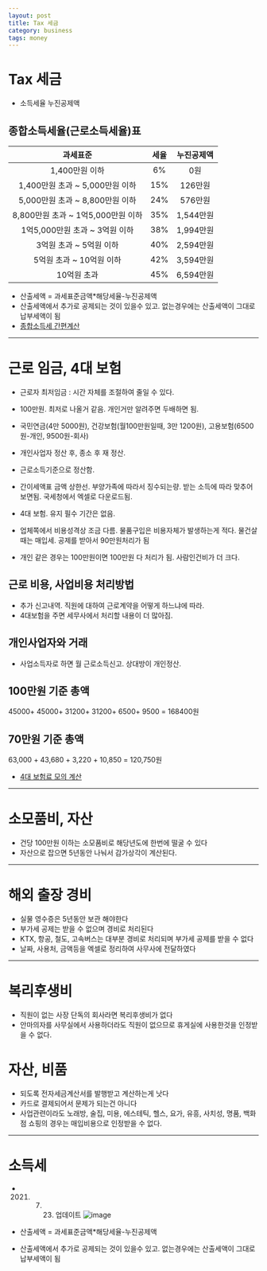 ```yaml
---
layout: post
title: Tax 세금
category: business
tags: money
---
```


# Tax 세금
* 소득세율 누진공제액

## 종합소득세율(근로소득세율)표

|과세표준|세율|누진공제액|
|:---:|:---:|:---:|
|1,400만원 이하|	6%	|0원|
|1,400만원 초과 ~ 5,000만원 이하|	15%	|126만원|
|5,000만원 초과 ~ 8,800만원 이하|	24%	|576만원|
|8,800만원 초과 ~ 1억5,000만원 이하|	35%	|1,544만원|
|1억5,000만원 초과 ~ 3억원 이하|	38%	|1,994만원|
|3억원 초과 ~ 5억원 이하|	40%	|2,594만원|
|5억원 초과 ~ 10억원 이하|	42%	|3,594만원|
|10억원 초과|	45%	|6,594만원|

* 산출세액 = 과세표준금액*해당세율-누진공제액
* 산출세액에서 추가로 공제되는 것이 있을수 있고. 없는경우에는 산출세액이 그대로 납부세액이 됨
* [종합소득세 간편계산](https://www.smart-law.co.kr/calculate/composite-income-tax)

---

# 근로 임금, 4대 보험
* 근로자 최저임금 : 시간 자체를 조절하여 줄일 수 있다.
* 100만원. 최저로 나올거 같음. 개인거만 알려주면 두배하면 됨.
* 국민연금(4만 5000원), 건강보험(월100만원일때, 3만 1200원), 고용보험(6500원-개인, 9500원-회사)
* 개인사업자 정산 후, 종소 후 재 정산.
* 근로소득기준으로 정산함.
* 간이세액표 금액 상한선. 부양가족에 따라서 징수되는량. 받는 소득에 따라 맞추어보면됨. 국세청에서 엑셀로 다운로드됨.

* 4대 보험. 유지 필수 기간은 없음.
* 업체쪽에서 비용성격상 조금 다름. 물품구입은 비용자체가 발생하는게 적다. 물건살때는 매입세. 공제를 받아서 90만원처리가 됨
* 개인 같은 경우는 100만원이면 100만원 다 처리가 됨. 사람인건비가 더 크다.

## 근로 비용, 사업비용 처리방법
* 추가 신고내역. 직원에 대하여 근로계약을 어떻게 하느냐에 따라.
* 4대보험을 주면 세무사에서 처리할 내용이 더 많아짐.

## 개인사업자와 거래
* 사업소득자로 하면 월 근로소득신고. 상대방이 개인정산.

## 100만원 기준 총액
45000+ 45000+ 31200+ 31200+ 6500+ 9500 = 168400원

## 70만원 기준 총액
63,000 + 43,680 + 3,220 + 10,850 = 120,750원

* [4대 보험료 모의 계산](http://www.4insure.or.kr/ins4/ptl/data/calc/forwardInsuFeeMockCalcRenewal.do)

---

# 소모품비, 자산
* 건당 100만원 이하는 소모품비로 해당년도에 한번에 떨굴 수 있다
* 자산으로 잡으면 5년동안 나눠서 감가상각이 계산된다.

---

# 해외 출장 경비
* 실물 영수증은 5년동안 보관 해야한다
* 부가세 공제는 받을 수 없으며 경비로 처리된다
* KTX, 항공, 철도, 고속버스는 대부분 경비로 처리되며 부가세 공제를 받을 수 없다
* 날짜, 사용처, 금액등을 엑셀로 정리하여 사무사에 전달하였다

---

# 복리후생비
* 직원이 없는 사장 단독의 회사라면 복리후생비가 없다
* 안마의자를 사무실에서 사용하더라도 직원이 없으므로 휴게실에 사용한것을 인정받을 수 없다.

# 자산, 비품
* 되도록 전자세금계산서를 발행받고 계산하는게 낫다
* 카드로 결제되어서 문제가 되는건 아니다
* 사업관련이라도 노래방, 술집, 미용, 에스테틱, 헬스, 요가, 유흥, 사치성, 명품, 백화점 쇼핑의 경우는 매입비용으로 인정받을 수 없다.

---

# 소득세
* 2021. 07. 23. 업데이트
![image](https://github.com/gunug/gunug.github.io/assets/52345276/e1a75417-aeb2-44f3-950e-38b4025d1fce)

* 산출세액 = 과세표준금액*해당세율-누진공제액
* 산출세액에서 추가로 공제되는 것이 있을수 있고. 없는경우에는 산출세액이 그대로 납부세액이 됨
